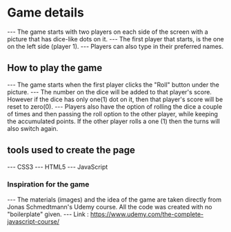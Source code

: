# Game details
--- The game starts with two players on each side of the screen with a picture that has dice-like dots on it. 
--- The first player that starts, is the one on the left side (player 1).
--- Players can also type in their preferred names.

## How to play the game
--- The game starts when the first player clicks the "Roll" button under the picture.
--- The number on the dice will be added to that player's score. However if the dice has only one(1) dot on it, then that player's score will be reset to zero(0).
--- Players also have the option of rolling the dice a couple of times and then passing the roll option to the other player, while keeping the accumulated points. If the other player rolls a one (1) then the turns will also switch again.
## tools used to create the page
--- CSS3
--- HTML5
--- JavaScript

### Inspiration for the game

--- The materials (images) and the idea of the game are taken directly from Jonas Schmedtmann's Udemy course. All the code was created with no "boilerplate" given.
--- Link : https://www.udemy.com/the-complete-javascript-course/



